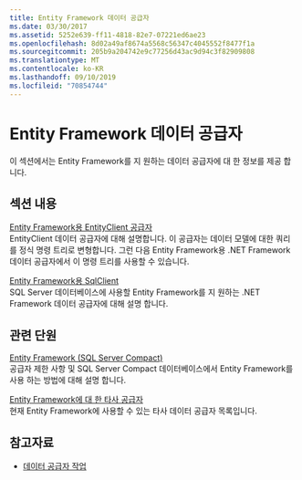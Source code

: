 ```yaml
---
title: Entity Framework 데이터 공급자
ms.date: 03/30/2017
ms.assetid: 5252e639-ff11-4818-82e7-07221ed6ae23
ms.openlocfilehash: 8d02a49af8674a5568c56347c4045552f8477f1a
ms.sourcegitcommit: 205b9a204742e9c77256d43ac9d94c3f82909808
ms.translationtype: MT
ms.contentlocale: ko-KR
ms.lasthandoff: 09/10/2019
ms.locfileid: "70854744"
---
```

# <a name="entity-framework-data-providers"></a>Entity Framework 데이터 공급자
이 섹션에서는 Entity Framework를 지 원하는 데이터 공급자에 대 한 정보를 제공 합니다.  
  
## <a name="in-this-section"></a>섹션 내용  
 [Entity Framework용 EntityClient 공급자](entityclient-provider-for-the-entity-framework.md)  
 EntityClient 데이터 공급자에 대해 설명합니다. 이 공급자는 데이터 모델에 대한 쿼리를 정식 명령 트리로 변형합니다. 그런 다음 Entity Framework용 .NET Framework 데이터 공급자에서 이 명령 트리를 사용할 수 있습니다.  
  
 [Entity Framework용 SqlClient](sqlclient-for-the-entity-framework.md)  
 SQL Server 데이터베이스에 사용할 Entity Framework를 지 원하는 .NET Framework 데이터 공급자에 대해 설명 합니다.  
  
## <a name="related-sections"></a>관련 단원  
 [Entity Framework (SQL Server Compact)](https://go.microsoft.com/fwlink/?LinkId=135638)  
 공급자 제한 사항 및 SQL Server Compact 데이터베이스에서 Entity Framework를 사용 하는 방법에 대해 설명 합니다.  
  
 [Entity Framework에 대 한 타사 공급자](https://go.microsoft.com/fwlink/?LinkId=143699)  
 현재 Entity Framework에 사용할 수 있는 타사 데이터 공급자 목록입니다.  
  
## <a name="see-also"></a>참고자료

- [데이터 공급자 작업](working-with-data-providers.md)
